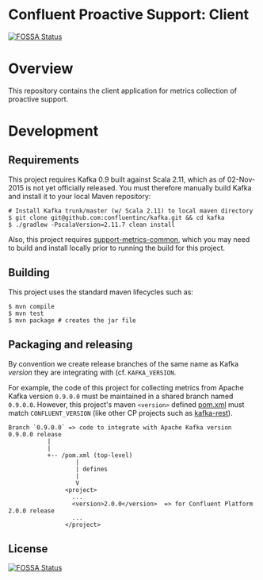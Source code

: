 # Confluent Proactive Support: Client
[![FOSSA Status](https://app.fossa.io/api/projects/git%2Bgithub.com%2Fconfluentinc%2Fsupport-metrics-client.svg?type=shield)](https://app.fossa.io/projects/git%2Bgithub.com%2Fconfluentinc%2Fsupport-metrics-client?ref=badge_shield)


# Overview

This repository contains the client application for metrics collection of proactive support.


# Development

## Requirements

This project requires Kafka 0.9 built against Scala 2.11, which as of 02-Nov-2015 is not yet officially released.
You must therefore manually build Kafka and install it to your local Maven repository:

```shell
# Install Kafka trunk/master (w/ Scala 2.11) to local maven directory
$ git clone git@github.com:confluentinc/kafka.git && cd kafka
$ ./gradlew -PscalaVersion=2.11.7 clean install
```

Also, this project requires [support-metrics-common](https://github.com/confluentinc/support-metrics-common), which
you may need to build and install locally prior to running the build for this project.


## Building

This project uses the standard maven lifecycles such as:

```shell
$ mvn compile
$ mvn test
$ mvn package # creates the jar file
```


## Packaging and releasing

By convention we create release branches of the same name as Kafka _version_ they are integrating with (cf.
`KAFKA_VERSION`.

For example, the code of this project for collecting metrics from Apache Kafka version `0.9.0.0` must be maintained
in a shared branch named `0.9.0.0`.  However, this project's maven `<version>` defined [pom.xml](pom.xml) must match
`CONFLUENT_VERSION` (like other CP
projects such as [kafka-rest](https://github.com/confluentinc/kafka-rest/)).

```
Branch `0.9.0.0` => code to integrate with Apache Kafka version 0.9.0.0 release
           |
           |
           +-- /pom.xml (top-level)
                   |
                   | defines
                   |
                   V
                <project>
                  ...
                  <version>2.0.0</version>  => for Confluent Platform 2.0.0 release
                  ...
                </project>
```

## License
[![FOSSA Status](https://app.fossa.io/api/projects/git%2Bgithub.com%2Fconfluentinc%2Fsupport-metrics-client.svg?type=large)](https://app.fossa.io/projects/git%2Bgithub.com%2Fconfluentinc%2Fsupport-metrics-client?ref=badge_large)